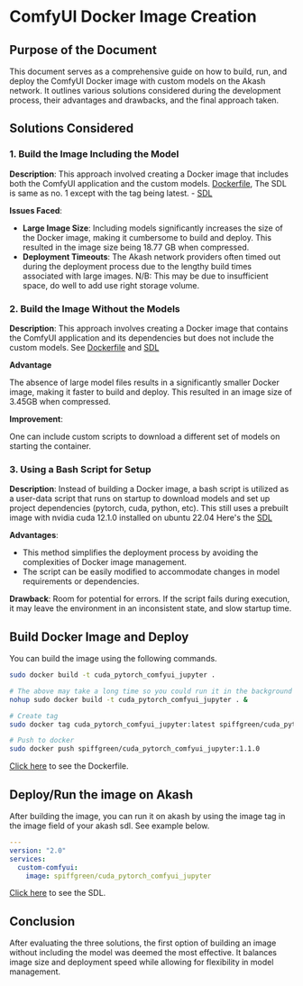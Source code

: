 # ComfyUI Docker Image Creation

## Purpose of the Document
This document serves as a comprehensive guide on how to build, run, and deploy the ComfyUI Docker image with custom models on the Akash network. It outlines various solutions considered during the development process, their advantages and drawbacks, and the final approach taken.

## Solutions Considered

### 1. Build the Image Including the Model
**Description**: This approach involved creating a Docker image that includes both the ComfyUI application and the custom models. [Dockerfile](./Dockerfile), The SDL is same as no. 1 except with the tag being latest. - [SDL](./sdl.yml)

**Issues Faced**:
- **Large Image Size**: Including models significantly increases the size of the Docker image, making it cumbersome to build and deploy. This resulted in the image size being 18.77 GB when compressed.
- **Deployment Timeouts**: The Akash network providers often timed out during the deployment process due to the lengthy build times associated with large images. N/B: This may be due to insufficient space, do well to add use right storage volume.

### 2. Build the Image Without the Models
**Description**: This approach involves creating a Docker image that contains the ComfyUI application and its dependencies but does not include the custom models. See [Dockerfile](./Dockerfile_noModels) and [SDL](./sdl_no_models.yml)

**Advantage**

The absence of large model files results in a significantly smaller Docker image, making it faster to build and deploy. This resulted in an image size of 3.45GB when compressed.

**Improvement**:

One can include custom scripts to download a different set of models on starting the container.

### 3. Using a Bash Script for Setup
**Description**: Instead of building a Docker image, a bash script is utilized as a user-data script that runs on startup to download models and set up project dependencies (pytorch, cuda, python, etc). This still uses a prebuilt image with nvidia cuda 12.1.0 installed on ubuntu 22.04 Here's the [SDL](./sdl_no_image.yml)

**Advantages**:
- This method simplifies the deployment process by avoiding the complexities of Docker image management.
- The script can be easily modified to accommodate changes in model requirements or dependencies.

**Drawback**:
Room for potential for errors. If the script fails during execution, it may leave the environment in an inconsistent state, and slow startup time.

## Build Docker Image and Deploy

You can build the image using the following commands.

```bash
sudo docker build -t cuda_pytorch_comfyui_jupyter .

# The above may take a long time so you could run it in the background
nohup sudo docker build -t cuda_pytorch_comfyui_jupyter . &

# Create tag
sudo docker tag cuda_pytorch_comfyui_jupyter:latest spiffgreen/cuda_pytorch_comfyui_jupyter:1.1.0

# Push to docker
sudo docker push spiffgreen/cuda_pytorch_comfyui_jupyter:1.1.0
```

[Click here](./Dockerfile) to see the Dockerfile.

## Deploy/Run the image on Akash
After building the image, you can run it on akash by using the image tag in the image field of your akash sdl. See example below.

```yml
---
version: "2.0"
services:
  custom-comfyui:
    image: spiffgreen/cuda_pytorch_comfyui_jupyter
```

[Click here](./sdl.yml) to see the SDL.

## Conclusion
After evaluating the three solutions, the first option of building an image without including the model was deemed the most effective. It balances image size and deployment speed while allowing for flexibility in model management.
